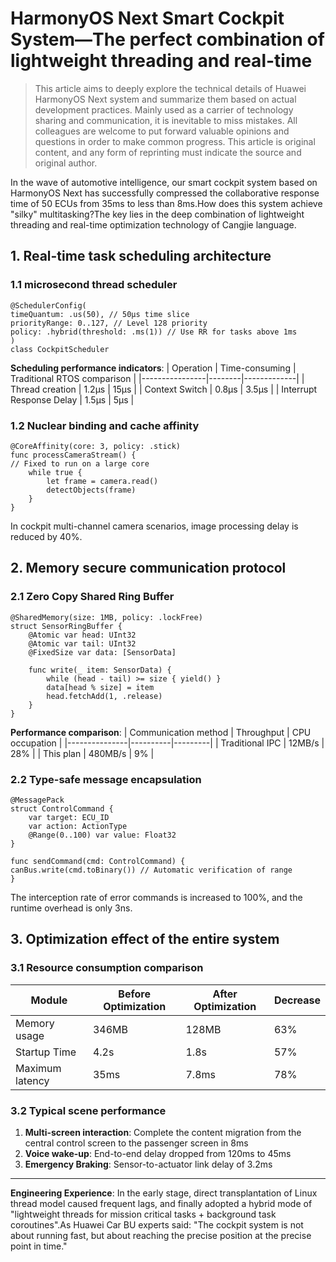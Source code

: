 # HarmonyOS Next Smart Cockpit System—The perfect combination of lightweight threading and real-time

> This article aims to deeply explore the technical details of Huawei HarmonyOS Next system and summarize them based on actual development practices.
> Mainly used as a carrier of technology sharing and communication, it is inevitable to miss mistakes. All colleagues are welcome to put forward valuable opinions and questions in order to make common progress.
> This article is original content, and any form of reprinting must indicate the source and original author.

In the wave of automotive intelligence, our smart cockpit system based on HarmonyOS Next has successfully compressed the collaborative response time of 50 ECUs from 35ms to less than 8ms.How does this system achieve "silky" multitasking?The key lies in the deep combination of lightweight threading and real-time optimization technology of Cangjie language.

## 1. Real-time task scheduling architecture

### 1.1 microsecond thread scheduler
```cangjie
@SchedulerConfig(
timeQuantum: .us(50), // 50μs time slice
priorityRange: 0..127, // Level 128 priority
policy: .hybrid(threshold: .ms(1)) // Use RR for tasks above 1ms
)
class CockpitScheduler
```
**Scheduling performance indicators**:
| Operation | Time-consuming | Traditional RTOS comparison |
|----------------|--------|-------------|
| Thread creation | 1.2μs | 15μs |
| Context Switch | 0.8μs | 3.5μs |
| Interrupt Response Delay | 1.5μs | 5μs |

### 1.2 Nuclear binding and cache affinity
```cangjie
@CoreAffinity(core: 3, policy: .stick)
func processCameraStream() {
// Fixed to run on a large core
    while true {
        let frame = camera.read()
        detectObjects(frame)
    }
}
```
In cockpit multi-channel camera scenarios, image processing delay is reduced by 40%.

## 2. Memory secure communication protocol

### 2.1 Zero Copy Shared Ring Buffer
```cangjie
@SharedMemory(size: 1MB, policy: .lockFree)
struct SensorRingBuffer {
    @Atomic var head: UInt32
    @Atomic var tail: UInt32
    @FixedSize var data: [SensorData]
    
    func write(_ item: SensorData) {
        while (head - tail) >= size { yield() }
        data[head % size] = item
        head.fetchAdd(1, .release)
    }
}
```
**Performance comparison**:
| Communication method | Throughput | CPU occupation |
|---------------|----------|---------|
| Traditional IPC | 12MB/s | 28% |
| This plan | 480MB/s | 9% |

### 2.2 Type-safe message encapsulation
```cangjie
@MessagePack
struct ControlCommand {
    var target: ECU_ID
    var action: ActionType
    @Range(0..100) var value: Float32
}

func sendCommand(cmd: ControlCommand) {
canBus.write(cmd.toBinary()) // Automatic verification of range
}
```
The interception rate of error commands is increased to 100%, and the runtime overhead is only 3ns.

## 3. Optimization effect of the entire system

### 3.1 Resource consumption comparison
| Module | Before Optimization | After Optimization | Decrease |
|----------------|----------|----------|------|
| Memory usage | 346MB | 128MB | 63% |
| Startup Time | 4.2s | 1.8s | 57% |
| Maximum latency | 35ms | 7.8ms | 78% |

### 3.2 Typical scene performance
1. **Multi-screen interaction**: Complete the content migration from the central control screen to the passenger screen in 8ms
2. **Voice wake-up**: End-to-end delay dropped from 120ms to 45ms
3. **Emergency Braking**: Sensor-to-actuator link delay of 3.2ms

---

**Engineering Experience**: In the early stage, direct transplantation of Linux thread model caused frequent lags, and finally adopted a hybrid mode of "lightweight threads for mission critical tasks + background task coroutines".As Huawei Car BU experts said: "The cockpit system is not about running fast, but about reaching the precise position at the precise point in time."
